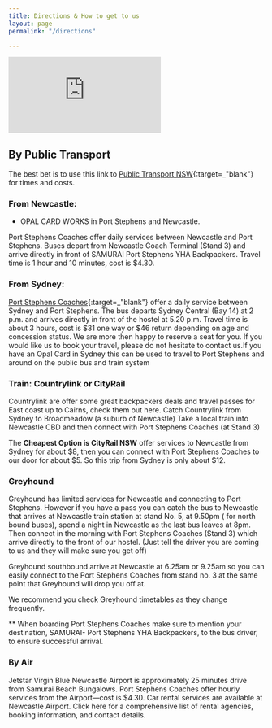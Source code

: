 ```yaml
---
title: Directions & How to get to us
layout: page
permalink: "/directions"

---
```

<div class="embed-responsive embed-responsive-16by9">
<iframe class="embed-responsive-item"
src="https://www.google.com/maps/embed?pb=!1m18!1m12!1m3!1d3355.2222628525933!2d152.1022398153079!3d-32.75983646978628!2m3!1f0!2f0!3f0!3m2!1i1024!2i768!4f13.1!3m3!1m2!1s0x6b7382ee07557387%3A0xe970b453c2e239b4!2sSamurai+Backpackers%2C+Frost+Rd!5e0!3m2!1sen!2sau!4v1473811261338"
frameborder="0" style="border:0" allowfullscreen></iframe>
</div>

## By Public Transport

The best bet is to use this link to [Public Transport NSW](https://transportnsw.info/?language=en "Public Transport"){:target=_"blank"} for times and costs.

### From Newcastle:

* OPAL CARD WORKS in Port Stephens and Newcastle.

Port Stephens Coaches offer daily services between Newcastle and Port Stephens. Buses depart from Newcastle Coach Terminal (Stand 3) and arrive directly in front of SAMURAI Port Stephens YHA Backpackers. Travel time is 1 hour and 10 minutes, cost is $4.30.

### From Sydney:

[Port Stephens Coaches](http://www.pscoaches.com.au/ "Port Stephens Coaches"){:target=_"blank"} offer a daily service between Sydney and Port Stephens. The bus departs Sydney Central (Bay 14) at 2 p.m. and arrives directly in front of the hostel at 5.20 p.m.  Travel time is about 3 hours, cost is $31 one way or $46 return depending on age and concession status. We are more then happy to reserve a seat for you. If you would like us to book your travel, please do not hesitate to contact us.If you have an Opal Card in Sydney this can be used to travel to Port Stephens and around on the public bus and train system

### Train: Countrylink or CityRail

Countrylink are offer some great backpackers deals and travel passes for East coast up to Cairns, check them out here. Catch Countrylink from Sydney to Broadmeadow (a suburb of Newcastle) Take a local train into Newcastle CBD and then connect with Port Stephens Coaches (at Stand 3)

The **Cheapest Option is CityRail NSW** offer services to Newcastle from Sydney for about $8, then you can connect with Port Stephens Coaches to our door for about $5.  So this trip from Sydney is only about $12.

### Greyhound

Greyhound has limited services for Newcastle and connecting to Port Stephens.  However if you have a pass you can catch the bus to Newcastle that arrives at Newcastle train station at stand No. 5,  at 9.50pm ( for north bound buses), spend a night in Newcastle as the last bus leaves at 8pm. Then connect in the morning with Port Stephens Coaches (Stand 3) which arrive directly to the front of our hostel.  (Just tell the driver you are coming to us and they will make sure you get off)

Greyhound southbound arrive at Newcastle at 6.25am or 9.25am so you can easily connect to the Port Stephens Coaches from stand no. 3 at the same point that Greyhound will drop you off at.

We recommend you check Greyhound timetables as they change frequently.

\** When boarding Port Stephens Coaches make sure to mention your destination, SAMURAI- Port Stephens YHA Backpackers, to the bus driver, to ensure successful arrival.

### By Air

Jetstar
Virgin Blue
Newcastle Airport  is approximately 25 minutes drive from Samurai Beach Bungalows. Port Stephens Coaches offer hourly services from the Airport—cost is $4.30. Car rental services are available at Newcastle Airport. Click here for a comprehensive list of rental agencies, booking information, and contact details.